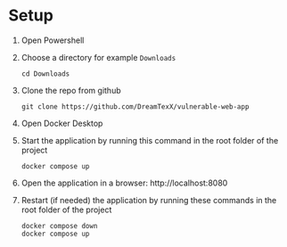# Setup

1. Open Powershell
2. Choose a directory for example `Downloads`

    `cd Downloads`

3. Clone the repo from github

    `git clone https://github.com/DreamTexX/vulnerable-web-app`

4. Open Docker Desktop

5. Start the application by running this command in the root folder of the project

    `docker compose up`

6. Open the application in a browser: http://localhost:8080

7. Restart (if needed) the application by running these commands in the root folder of the project

    `docker compose down`    
    `docker compose up`

